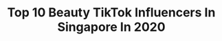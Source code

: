 ---
title: Top 10 Beauty TikTok Influencers In Singapore In 2020
description: >-
  Find top beauty TikTok influencers in Singapore in 2020. Most popular hashtags: #fyp #foryou #foryoupage #tiktok.
platform: TikTok
hits: 14
text_top: See the top-rated TikTok profiles on inBeat.
text_bottom: Our search engine aggregates 14 TikTok influencers like this in Singapore for you to work with.
profiles:
  - username: "mooniechu"
    fullname: >-
      Moonie
    bio: >-
      Professional fencer 🤺 Sports & Beauty ig: @moonieckm
    location: "Singapore"
    followers: 23000
    engagement: 455
    commentsToLikes: 0.034943
    id: ckcozbkm4ag390j23sbge85xo
    verified: false
    hashtags: "#staycation, #tiktokvie, #fencer, #hktiktok"
  - username: "girlstreetshot"
    fullname: >-
      YC-Street
    bio: >-
      ❤️Follow me to appreciate the beauty of the girl❤️
    location: "Singapore"
    followers: 70800
    engagement: 1634
    commentsToLikes: 0.006655
    id: ck9eulh35eem40j78aa55b24v
    verified: false
    hashtags: "#fyp, #girl, #beautifulgirl, #foryou"
  - username: "lisa9775"
    fullname: >-
      lisa
    bio: >-
      
    location: "Singapore"
    followers: 43300
    engagement: 1864
    commentsToLikes: 0.010762
    id: ckc8c157585g20j23g7djddqk
    verified: false
    hashtags: "#fyp, #acrylicnails, #myart, #beautytips"
  - username: "xbxh08"
    fullname: >-
      Food sharing
    bio: >-
      Thankyou for watching my videos,please give me a likes and following
    location: "Singapore"
    followers: 23300
    engagement: 508
    commentsToLikes: 0.005977
    id: ckbf0i6vjmbbo0j2372fhz3o4
    verified: false
    hashtags: ""
  - username: "kelkeltan_"
    fullname: >-
      Kelkeltan
    bio: >-
      Makeup and all that jazz 🍒 cuter on IG & Youtube Biz: kelkeltansocial@gmail.com
    location: "Singapore"
    followers: 34500
    engagement: 460
    commentsToLikes: 0.051118
    id: ckbqnzsi28ttk0j23saz46gsh
    verified: false
    hashtags: "#ios14ideas, #ios14setup, #ios14aesthetic, #widgetsmith"
  - username: "abhinav....singh"
    fullname: >-
      Dr Abhinav....singh.
    bio: >-
      
    location: "Singapore"
    followers: 55100
    engagement: 1120
    commentsToLikes: 0.069637
    id: ckc1qrxz0v4sd0j23z9hzcik9
    verified: false
    hashtags: "#tidelagaodaaghatao, #foryoupage, #tiktok, #comedy"
  - username: "wowunboxing"
    fullname: >-
      wowunboxing
    bio: >-
      
    location: "Singapore"
    followers: 114900
    engagement: 1075
    commentsToLikes: 0.004942
    id: ckavro1c43rc40j23xrwlo4fy
    verified: false
    hashtags: "#wow, #gadget, #innovative, #merrychristmas"
  - username: "shein_official"
    fullname: >-
      SHEIN
    bio: >-
      SHEIN.COM WEAR YOUR WONDERFUL Get featured using #SHEIN or tag @shein_official
    location: "Singapore"
    followers: 980400
    engagement: 1026
    commentsToLikes: 0.008867
    id: ck8ja6d3dqsc60j784s0f9vb8
    verified: true
    hashtags: "#outfitinspo, #fashiontips, #ootd, #ootds"
  - username: "itsrriley"
    fullname: >-
      rriley
    bio: >-
      Don’t be so weird they said ⚡️ MY DEBUT EP ‘ALPHA’ OUT NOW ERRWHERE
    location: "Singapore"
    followers: 18400
    engagement: 387
    commentsToLikes: 0.015943
    id: ck9rls4fjzfed0j78o0dy5fye
    verified: true
    hashtags: "#beauty, #foryou, #boredathome, #handgestures"
  - username: "hungryfever"
    fullname: >-
      Hungry Fever
    bio: >-
      IG : @hungryfever Gourmet • Voyage • Demeanour | Jakarta hartanto.chen@yahoo.com
    location: "Singapore"
    followers: 31800
    engagement: 483
    commentsToLikes: 0.009052
    id: ckdtkmxcryhi60j23k5cn3i41
    verified: false
    hashtags: "#resepsimple, #keciltapingeselin, #tiktokindonesia, #beauthentic"
---